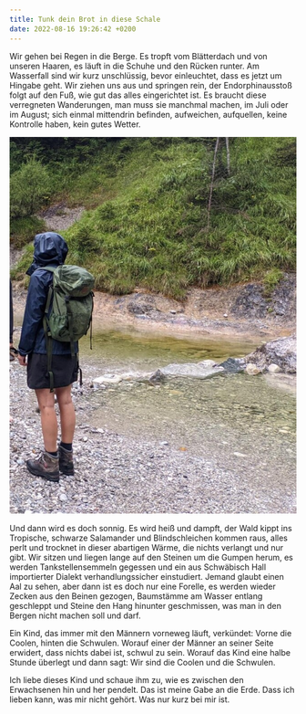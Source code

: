 ```yaml
---
title: Tunk dein Brot in diese Schale
date: 2022-08-16 19:26:42 +0200
---
```

Wir gehen bei Regen in die Berge. Es tropft vom Blätterdach und von unseren Haaren, es läuft in die Schuhe und den Rücken runter. Am Wasserfall sind wir kurz unschlüssig, bevor einleuchtet, dass es jetzt um Hingabe geht. Wir ziehen uns aus und springen rein, der Endorphinausstoß folgt auf den Fuß, wie gut das alles eingerichtet ist. Es braucht diese verregneten Wanderungen, man muss sie manchmal machen, im Juli oder im August; sich einmal mittendrin befinden, aufweichen, aufquellen, keine Kontrolle haben, kein gutes Wetter.

![](/uploads/nass-3.jpg)

Und dann wird es doch sonnig. Es wird heiß und dampft, der Wald kippt ins Tropische, schwarze Salamander und Blindschleichen kommen raus, alles perlt und trocknet in dieser abartigen Wärme, die nichts verlangt und nur gibt. Wir sitzen und liegen lange auf den Steinen um die Gumpen herum, es werden Tankstellensemmeln gegessen und ein aus Schwäbisch Hall importierter Dialekt verhandlungssicher einstudiert. Jemand glaubt einen Aal zu sehen, aber dann ist es doch nur eine Forelle, es werden wieder Zecken aus den Beinen gezogen, Baumstämme am Wasser entlang geschleppt und Steine den Hang hinunter geschmissen, was man in den Bergen nicht machen soll und darf.

Ein Kind, das immer mit den Männern vorneweg läuft, verkündet: Vorne die Coolen, hinten die Schwulen. Worauf einer der Männer an seiner Seite erwidert, dass nichts dabei ist, schwul zu sein. Worauf das Kind eine halbe Stunde überlegt und dann sagt: Wir sind die Coolen und die Schwulen. 

Ich liebe dieses Kind und schaue ihm zu, wie es zwischen den Erwachsenen hin und her pendelt. Das ist meine Gabe an die Erde. Dass ich lieben kann, was mir nicht gehört. Was nur kurz bei mir ist.